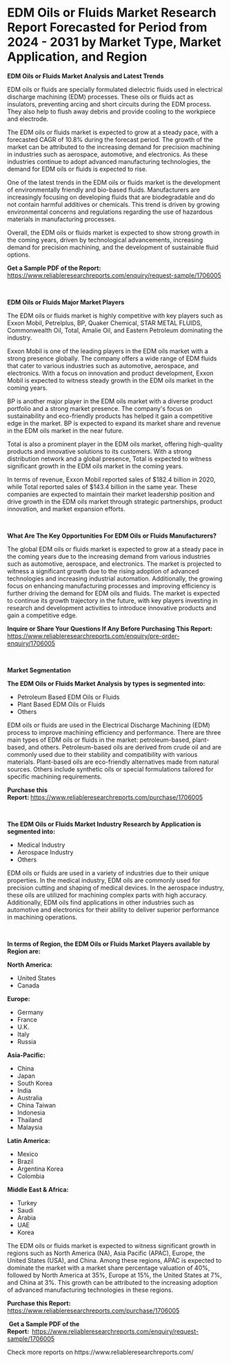 <p><h1>EDM Oils or Fluids Market Research Report Forecasted for Period from 2024 -  2031 by Market Type, Market Application, and Region</h1></p><p><strong>EDM Oils or Fluids Market Analysis and Latest Trends</strong></p>
<p><p>EDM oils or fluids are specially formulated dielectric fluids used in electrical discharge machining (EDM) processes. These oils or fluids act as insulators, preventing arcing and short circuits during the EDM process. They also help to flush away debris and provide cooling to the workpiece and electrode.</p><p>The EDM oils or fluids market is expected to grow at a steady pace, with a forecasted CAGR of 10.8% during the forecast period. The growth of the market can be attributed to the increasing demand for precision machining in industries such as aerospace, automotive, and electronics. As these industries continue to adopt advanced manufacturing technologies, the demand for EDM oils or fluids is expected to rise.</p><p>One of the latest trends in the EDM oils or fluids market is the development of environmentally friendly and bio-based fluids. Manufacturers are increasingly focusing on developing fluids that are biodegradable and do not contain harmful additives or chemicals. This trend is driven by growing environmental concerns and regulations regarding the use of hazardous materials in manufacturing processes.</p><p>Overall, the EDM oils or fluids market is expected to show strong growth in the coming years, driven by technological advancements, increasing demand for precision machining, and the development of sustainable fluid options.</p></p>
<p><strong>Get a Sample PDF of the Report:&nbsp;</strong> <a href="https://www.reliableresearchreports.com/enquiry/request-sample/1706005">https://www.reliableresearchreports.com/enquiry/request-sample/1706005</a></p>
<p>&nbsp;</p>
<p><strong>EDM Oils or Fluids Major Market Players</strong></p>
<p><p>The EDM oils or fluids market is highly competitive with key players such as Exxon Mobil, Petrelplus, BP, Quaker Chemical, STAR METAL FLUIDS, Commonwealth Oil, Total, Amalie Oil, and Eastern Petroleum dominating the industry. </p><p>Exxon Mobil is one of the leading players in the EDM oils market with a strong presence globally. The company offers a wide range of EDM fluids that cater to various industries such as automotive, aerospace, and electronics. With a focus on innovation and product development, Exxon Mobil is expected to witness steady growth in the EDM oils market in the coming years.</p><p>BP is another major player in the EDM oils market with a diverse product portfolio and a strong market presence. The company's focus on sustainability and eco-friendly products has helped it gain a competitive edge in the market. BP is expected to expand its market share and revenue in the EDM oils market in the near future.</p><p>Total is also a prominent player in the EDM oils market, offering high-quality products and innovative solutions to its customers. With a strong distribution network and a global presence, Total is expected to witness significant growth in the EDM oils market in the coming years.</p><p>In terms of revenue, Exxon Mobil reported sales of $182.4 billion in 2020, while Total reported sales of $143.4 billion in the same year. These companies are expected to maintain their market leadership position and drive growth in the EDM oils market through strategic partnerships, product innovation, and market expansion efforts.</p></p>
<p>&nbsp;</p>
<p><strong>What Are The Key Opportunities For EDM Oils or Fluids Manufacturers?</strong></p>
<p><p>The global EDM oils or fluids market is expected to grow at a steady pace in the coming years due to the increasing demand from various industries such as automotive, aerospace, and electronics. The market is projected to witness a significant growth due to the rising adoption of advanced technologies and increasing industrial automation. Additionally, the growing focus on enhancing manufacturing processes and improving efficiency is further driving the demand for EDM oils and fluids. The market is expected to continue its growth trajectory in the future, with key players investing in research and development activities to introduce innovative products and gain a competitive edge.</p></p>
<p><strong>Inquire or Share Your Questions If Any Before Purchasing This Report:</strong> <a href="https://www.reliableresearchreports.com/enquiry/pre-order-enquiry/1706005">https://www.reliableresearchreports.com/enquiry/pre-order-enquiry/1706005</a></p>
<p>&nbsp;</p>
<p><strong>Market Segmentation</strong></p>
<p><strong>The EDM Oils or Fluids Market Analysis by types is segmented into:</strong></p>
<p><ul><li>Petroleum Based EDM Oils or Fluids</li><li>Plant Based EDM Oils or Fluids</li><li>Others</li></ul></p>
<p><p>EDM oils or fluids are used in the Electrical Discharge Machining (EDM) process to improve machining efficiency and performance. There are three main types of EDM oils or fluids in the market: petroleum-based, plant-based, and others. Petroleum-based oils are derived from crude oil and are commonly used due to their stability and compatibility with various materials. Plant-based oils are eco-friendly alternatives made from natural sources. Others include synthetic oils or special formulations tailored for specific machining requirements.</p></p>
<p><strong>Purchase this Report:&nbsp;</strong><a href="https://www.reliableresearchreports.com/purchase/1706005">https://www.reliableresearchreports.com/purchase/1706005</a></p>
<p>&nbsp;</p>
<p><strong>The EDM Oils or Fluids Market Industry Research by Application is segmented into:</strong></p>
<p><ul><li>Medical Industry</li><li>Aerospace Industry</li><li>Others</li></ul></p>
<p><p>EDM oils or fluids are used in a variety of industries due to their unique properties. In the medical industry, EDM oils are commonly used for precision cutting and shaping of medical devices. In the aerospace industry, these oils are utilized for machining complex parts with high accuracy. Additionally, EDM oils find applications in other industries such as automotive and electronics for their ability to deliver superior performance in machining operations.</p></p>
<p>&nbsp;</p>
<p><strong>In terms of Region, the EDM Oils or Fluids Market Players available by Region are:</strong></p>
<p>
    <p> <strong> North America: </strong>
        <ul>
            <li>United States</li>
            <li>Canada</li>
        </ul>
        </p> 
    <p> <strong> Europe: </strong>
        <ul>
            <li>Germany</li>
            <li>France</li>
            <li>U.K.</li>
            <li>Italy</li>
            <li>Russia</li>
        </ul>
        </p> 
    <p> <strong> Asia-Pacific: </strong>
        <ul>
            <li>China</li>
            <li>Japan</li>
            <li>South Korea</li>
            <li>India</li>
            <li>Australia</li>
            <li>China Taiwan</li>
            <li>Indonesia</li>
            <li>Thailand</li>
            <li>Malaysia</li>
        </ul>
        </p> 
    <p> <strong> Latin America: </strong>
        <ul>
            <li>Mexico</li>
            <li>Brazil</li>
            <li>Argentina Korea</li>
            <li>Colombia</li>
        </ul>
        </p> 
    <p> <strong> Middle East & Africa: </strong>
        <ul>
            <li>Turkey</li>
            <li>Saudi</li>
            <li>Arabia</li>
            <li>UAE</li>
            <li>Korea</li>
        </ul>
    </p>
    </p>
<p><p>The EDM oils or fluids market is expected to witness significant growth in regions such as North America (NA), Asia Pacific (APAC), Europe, the United States (USA), and China. Among these regions, APAC is expected to dominate the market with a market share percentage valuation of 40%, followed by North America at 35%, Europe at 15%, the United States at 7%, and China at 3%. This growth can be attributed to the increasing adoption of advanced manufacturing technologies in these regions.</p></p>
<p><strong>Purchase this Report: </strong><a href="https://www.reliableresearchreports.com/purchase/1706005">https://www.reliableresearchreports.com/purchase/1706005</a></p>
<p>&nbsp;<strong>Get a Sample PDF of the Report:&nbsp;&nbsp;</strong><a href="https://www.reliableresearchreports.com/enquiry/request-sample/1706005">https://www.reliableresearchreports.com/enquiry/request-sample/1706005</a></p>
<p><strong></strong></p>
<p>Check more reports on https://www.reliableresearchreports.com/</p>